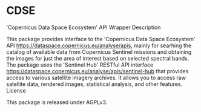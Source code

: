 # CDSE

'Copernicus Data Space Ecosystem' API Wrapper
Description

This package provides interface to the 'Copernicus Data Space Ecosystem' API https://dataspace.copernicus.eu/analyse/apis, mainly for searhing the catalog of available data from Copernicus Sentinel missions and obtaining the images for just the area of interest based on selected spectral bands. The package uses the 'Sentinel Hub' RESTful API interface https://dataspace.copernicus.eu/analyse/apis/sentinel-hub that provides access to various satellite imagery archives. It allows you to access raw satellite data, rendered images, statistical analysis, and other features.
License

This package is released under AGPLv3.
